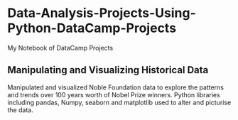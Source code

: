 # Data-Analysis-Projects-Using-Python-DataCamp-Projects
My Notebook of DataCamp Projects

<b>Manipulating and Visualizing Historical Data</b><br>
--------------------------------------------------
Manipulated and visualized Noble Foundation data to explore the patterns and trends over 100 years worth of Nobel Prize winners. Python libraries including pandas, Numpy, seaborn and matplotlib used to alter and picturise the data.
